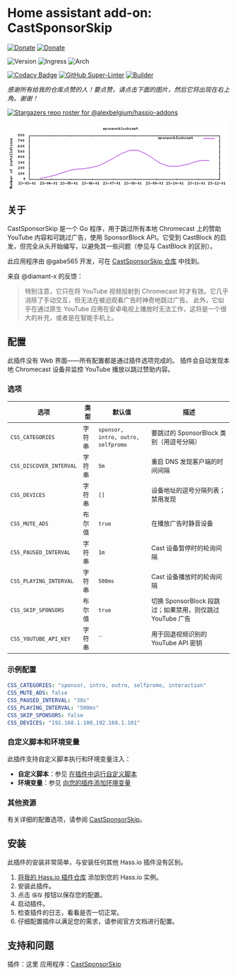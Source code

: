 # Home assistant add-on: CastSponsorSkip

[![Donate][donation-badge]](https://www.buymeacoffee.com/alexbelgium)
[![Donate][paypal-badge]](https://www.paypal.com/donate/?hosted_button_id=DZFULJZTP3UQA)

![Version](https://img.shields.io/badge/dynamic/yaml?label=版本&query=%24.version&url=https%3A%2F%2Fraw.githubusercontent.com%2Falexbelgium%2Fhassio-addons%2Fmaster%2Fsponsorblockcast%2Fconfig.yaml)
![Ingress](https://img.shields.io/badge/dynamic/yaml?label=Ingress&query=%24.ingress&url=https%3A%2F%2Fraw.githubusercontent.com%2Falexbelgium%2Fhassio-addons%2Fmaster%2Fsponsorblockcast%2Fconfig.yaml)
![Arch](https://img.shields.io/badge/dynamic/yaml?color=success&label=Arch&query=%24.arch&url=https%3A%2F%2Fraw.githubusercontent.com%2Falexbelgium%2Fhassio-addons%2Fmaster%2Fsponsorblockcast%2Fconfig.yaml)

[![Codacy Badge](https://app.codacy.com/project/badge/Grade/9c6cf10bdbba45ecb202d7f579b5be0e)](https://www.codacy.com/gh/alexbelgium/hassio-addons/dashboard?utm_source=github.com&utm_medium=referral&utm_content=alexbelgium/hassio-addons&utm_campaign=Badge_Grade)
[![GitHub Super-Linter](https://img.shields.io/github/actions/workflow/status/alexbelgium/hassio-addons/weekly-supelinter.yaml?label=Lint%20code%20base)](https://github.com/alexbelgium/hassio-addons/actions/workflows/weekly-supelinter.yaml)
[![Builder](https://img.shields.io/github/actions/workflow/status/alexbelgium/hassio-addons/onpush_builder.yaml?label=Builder)](https://github.com/alexbelgium/hassio-addons/actions/workflows/onpush_builder.yaml)

[donation-badge]: https://img.shields.io/badge/Buy%20me%20a%20coffee%20(no%20paypal)-%23d32f2f?logo=buy-me-a-coffee&style=flat&logoColor=white
[paypal-badge]: https://img.shields.io/badge/Buy%20me%20a%20coffee%20with%20Paypal-0070BA?logo=paypal&style=flat&logoColor=white

_感谢所有给我的仓库点赞的人！要点赞，请点击下面的图片，然后它将出现在右上角。谢谢！_

[![Stargazers repo roster for @alexbelgium/hassio-addons](https://raw.githubusercontent.com/alexbelgium/hassio-addons/master/.github/stars2.svg)](https://github.com/alexbelgium/hassio-addons/stargazers)

![下载趋势](https://raw.githubusercontent.com/alexbelgium/hassio-addons/master/sponsorblockcast/stats.png)

## 关于

CastSponsorSkip 是一个 Go 程序，用于跳过所有本地 Chromecast 上的赞助 YouTube 内容和可跳过广告，使用 SponsorBlock API。它受到 CastBlock 的启发，但完全从头开始编写，以避免其一些问题（参见与 CastBlock 的区别）。

此应用程序由 @gabe565 开发，可在 [CastSponsorSkip 仓库](https://github.com/gabe565/CastSponsorSkip) 中找到。

来自 @diamant-x 的反馈：
> 特别注意，它只在将 YouTube 视频投射到 Chromecast 时才有效。它几乎消除了手动交互，但无法在被迫观看广告时神奇地跳过广告。
> 此外，它似乎在通过原生 YouTube 应用在安卓电视上播放时无法工作，这将是一个很大的补充，或者是在智能手机上。

## 配置

此插件没有 Web 界面——所有配置都是通过插件选项完成的。
插件会自动发现本地 Chromecast 设备并监控 YouTube 播放以跳过赞助内容。

### 选项

| 选项 | 类型 | 默认值 | 描述 |
|------|------|--------|-------|
| `CSS_CATEGORIES` | 字符串 | `sponsor, intro, outro, selfpromo` | 要跳过的 SponsorBlock 类别（用逗号分隔） |
| `CSS_DISCOVER_INTERVAL` | 字符串 | `5m` | 重启 DNS 发现客户端的时间间隔 |
| `CSS_DEVICES` | 字符串 | `[]` | 设备地址的逗号分隔列表；禁用发现 |
| `CSS_MUTE_ADS` | 布尔值 | `true` | 在播放广告时静音设备 |
| `CSS_PAUSED_INTERVAL` | 字符串 | `1m` | Cast 设备暂停时的轮询间隔 |
| `CSS_PLAYING_INTERVAL` | 字符串 | `500ms` | Cast 设备播放时的轮询间隔 |
| `CSS_SKIP_SPONSORS` | 布尔值 | `true` | 切换 SponsorBlock 段跳过；如果禁用，则仅跳过 YouTube 广告 |
| `CSS_YOUTUBE_API_KEY` | 字符串 | `` | 用于回退视频识别的 YouTube API 密钥 |

### 示例配置

```yaml
CSS_CATEGORIES: "sponsor, intro, outro, selfpromo, interaction"
CSS_MUTE_ADS: false
CSS_PAUSED_INTERVAL: "30s"
CSS_PLAYING_INTERVAL: "500ms"
CSS_SKIP_SPONSORS: false
CSS_DEVICES: "192.168.1.100,192.168.1.101"
```

### 自定义脚本和环境变量

此插件支持自定义脚本执行和环境变量注入：

- **自定义脚本**：参见 [在插件中运行自定义脚本](https://github.com/alexbelgium/hassio-addons/wiki/Running-custom-scripts-in-Addons)
- **环境变量**：参见 [向您的插件添加环境变量](https://github.com/alexbelgium/hassio-addons/wiki/Add-Environment-variables-to-your-Addon)

### 其他资源

有关详细的配置选项，请参阅 [CastSponsorSkip](https://github.com/gabe565/CastSponsorSkip)。

## 安装

此插件的安装非常简单，与安装任何其他 Hass.io 插件没有区别。

1. [将我的 Hass.io 插件仓库][repository] 添加到您的 Hass.io 实例。
1. 安装此插件。
1. 点击 `保存` 按钮以保存您的配置。
1. 启动插件。
1. 检查插件的日志，看看是否一切正常。
1. 仔细配置插件以满足您的需求，请参阅官方文档进行配置。

## 支持和问题

插件：这里
应用程序：[CastSponsorSkip](https://github.com/gabe565/CastSponsorSkip)

[repository]: https://github.com/alexbelgium/hassio-addons